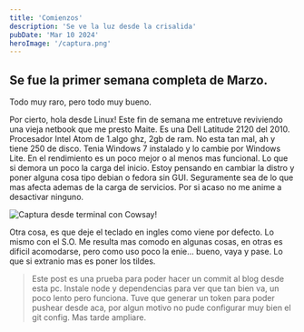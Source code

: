 ```yaml
---
title: 'Comienzos'
description: 'Se ve la luz desde la crisalida'
pubDate: 'Mar 10 2024'
heroImage: '/captura.png'
---
```


## Se fue la primer semana completa de Marzo.
Todo muy raro, pero todo muy bueno.

Por cierto, hola desde Linux! Este fin de semana me entretuve reviviendo una vieja netbook que me presto Maite.
Es una Dell Latitude 2120 del 2010.
Procesador Intel Atom de 1.algo ghz, 2gb de ram.
No esta tan mal, ah y tiene 250 de disco. Tenia Windows 7 instalado y lo cambie por Windows Lite.
En el rendimiento es un poco mejor o al menos mas funcional. Lo que si demora un poco la carga del inicio.
Estoy pensando en cambiar la distro y poner alguna cosa tipo debian o fedora sin GUI. Seguramente sea de lo que mas afecta ademas de la carga de servicios. Por si acaso no me anime a desactivar ninguno.

<img src="/captura.png" alt="Captura desde terminal con Cowsay!" />

Otra cosa, es que deje el teclado en ingles como viene por defecto. Lo mismo con el S.O.
Me resulta mas comodo en algunas cosas, en otras es dificil acomodarse, pero como uso poco la enie... bueno, vaya y pase. Lo que si extranio mas es poner los tildes.

> Este post es una prueba para poder hacer un commit al blog desde esta pc. Instale node y dependencias para ver que tan bien va, un poco lento pero funciona.
> Tuve que generar un token para poder pushear desde aca, por algun motivo no pude configurar muy bien el git config.
> Mas tarde ampliare.
